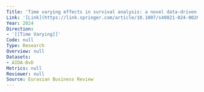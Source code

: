 ```yaml
---
Title: 'Time varying effects in survival analysis: a novel data-driven method for drift identification and variable selection'
Link: '[Link](https://link.springer.com/article/10.1007/s40821-024-00260-z)'
Year: 2024
Direction:
- '[[Time Varying]]'
Code: null
Type: Research
Overview: null
Datasets:
- AIDA-BvD
Metrics: null
Reviewer: null
Source: Eurasian Business Review
---
```



